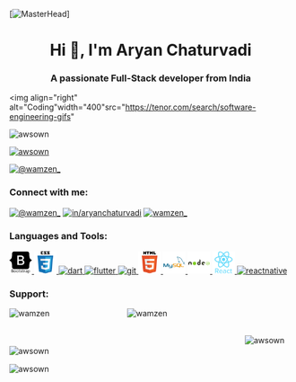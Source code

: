 [![MasterHead](https://www.google.com/url?sa=i&url=https%3A%2F%2Fgithub.com%2Fakchauhan2&psig=AOvVaw3aJs_1MklkcMgmHoQZvppT&ust=1681095163795000&source=images&cd=vfe&ved=0CBEQjRxqFwoTCLDR5NLlm_4CFQAAAAAdAAAAABAJ)]

<h1 align="center">Hi 👋, I'm Aryan Chaturvadi</h1>
<h3 align="center">A passionate Full-Stack developer from India</h3>

<img align="right" alt="Coding"width="400"src="https://tenor.com/search/software-engineering-gifs"

<p align="left"> <img src="https://komarev.com/ghpvc/?username=awsown&label=Profile%20views&color=0e75b6&style=flat" alt="awsown" /> </p>

<p align="left"> <a href="https://github.com/ryo-ma/github-profile-trophy"><img src="https://github-profile-trophy.vercel.app/?username=awsown" alt="awsown" /></a> </p>

<p align="left"> <a href="https://twitter.com/@wamzen_" target="blank"><img src="https://img.shields.io/twitter/follow/@wamzen_?logo=twitter&style=for-the-badge" alt="@wamzen_" /></a> </p>

<h3 align="left">Connect with me:</h3>
<p align="left">
<a href="https://twitter.com/@wamzen_" target="blank"><img align="center" src="https://raw.githubusercontent.com/rahuldkjain/github-profile-readme-generator/master/src/images/icons/Social/twitter.svg" alt="@wamzen_" height="30" width="40" /></a>
<a href="https://linkedin.com/in/in/aryanchaturvadi" target="blank"><img align="center" src="https://raw.githubusercontent.com/rahuldkjain/github-profile-readme-generator/master/src/images/icons/Social/linked-in-alt.svg" alt="in/aryanchaturvadi" height="30" width="40" /></a>
<a href="https://instagram.com/wamzen_" target="blank"><img align="center" src="https://raw.githubusercontent.com/rahuldkjain/github-profile-readme-generator/master/src/images/icons/Social/instagram.svg" alt="wamzen_" height="30" width="40" /></a>
</p>

<h3 align="left">Languages and Tools:</h3>
<p align="left"> <a href="https://getbootstrap.com" target="_blank" rel="noreferrer"> <img src="https://raw.githubusercontent.com/devicons/devicon/master/icons/bootstrap/bootstrap-plain-wordmark.svg" alt="bootstrap" width="40" height="40"/> </a> <a href="https://www.w3schools.com/css/" target="_blank" rel="noreferrer"> <img src="https://raw.githubusercontent.com/devicons/devicon/master/icons/css3/css3-original-wordmark.svg" alt="css3" width="40" height="40"/> </a> <a href="https://dart.dev" target="_blank" rel="noreferrer"> <img src="https://www.vectorlogo.zone/logos/dartlang/dartlang-icon.svg" alt="dart" width="40" height="40"/> </a> <a href="https://flutter.dev" target="_blank" rel="noreferrer"> <img src="https://www.vectorlogo.zone/logos/flutterio/flutterio-icon.svg" alt="flutter" width="40" height="40"/> </a> <a href="https://git-scm.com/" target="_blank" rel="noreferrer"> <img src="https://www.vectorlogo.zone/logos/git-scm/git-scm-icon.svg" alt="git" width="40" height="40"/> </a> <a href="https://www.w3.org/html/" target="_blank" rel="noreferrer"> <img src="https://raw.githubusercontent.com/devicons/devicon/master/icons/html5/html5-original-wordmark.svg" alt="html5" width="40" height="40"/> </a> <a href="https://www.mysql.com/" target="_blank" rel="noreferrer"> <img src="https://raw.githubusercontent.com/devicons/devicon/master/icons/mysql/mysql-original-wordmark.svg" alt="mysql" width="40" height="40"/> </a> <a href="https://nodejs.org" target="_blank" rel="noreferrer"> <img src="https://raw.githubusercontent.com/devicons/devicon/master/icons/nodejs/nodejs-original-wordmark.svg" alt="nodejs" width="40" height="40"/> </a> <a href="https://reactjs.org/" target="_blank" rel="noreferrer"> <img src="https://raw.githubusercontent.com/devicons/devicon/master/icons/react/react-original-wordmark.svg" alt="react" width="40" height="40"/> </a> <a href="https://reactnative.dev/" target="_blank" rel="noreferrer"> <img src="https://reactnative.dev/img/header_logo.svg" alt="reactnative" width="40" height="40"/> </a> </p>

<h3 align="left">Support:</h3>
<p><a href="https://www.buymeacoffee.com/wamzen"> <img align="left" src="https://cdn.buymeacoffee.com/buttons/v2/default-yellow.png" height="50" width="210" alt="wamzen" /></a><a href="https://ko-fi.com/wamzen"> <img align="left" src="https://cdn.ko-fi.com/cdn/kofi3.png?v=3" height="50" width="210" alt="wamzen" /></a></p><br><br>

<p><img align="left" src="https://github-readme-stats.vercel.app/api/top-langs?username=awsown&show_icons=true&locale=en&layout=compact" alt="awsown" /></p>

<p>&nbsp;<img align="center" src="https://github-readme-stats.vercel.app/api?username=awsown&show_icons=true&locale=en" alt="awsown" /></p>

<p><img align="center" src="https://github-readme-streak-stats.herokuapp.com/?user=awsown&" alt="awsown" /></p>
